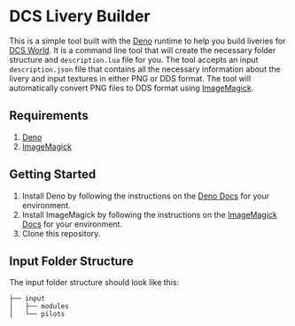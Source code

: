 # DCS Livery Builder

This is a simple tool built with the [Deno](https://deno.com/) runtime to help you build liveries for [DCS World](https://www.digitalcombatsimulator.com). It is a command line tool that will create the necessary folder structure and `description.lua` file for you. The tool accepts an input `description.json` file that contains all the necessary information about the livery and input textures in either PNG or DDS format. The tool will automatically convert PNG files to DDS format using [ImageMagick](https://imagemagick.org/).

## Requirements

1. [Deno](https://deno.com/)
2. [ImageMagick](https://imagemagick.org/)

## Getting Started

1. Install Deno by following the instructions on the [Deno Docs](https://docs.deno.com/runtime/getting_started/installation/) for your environment.
2. Install ImageMagick by following the instructions on the [ImageMagick Docs](https://imagemagick.org/script/download.php) for your environment.
3. Clone this repository.

## Input Folder Structure

The input folder structure should look like this:

```base
├── input
│   ├── modules
│   └── pilots
```
